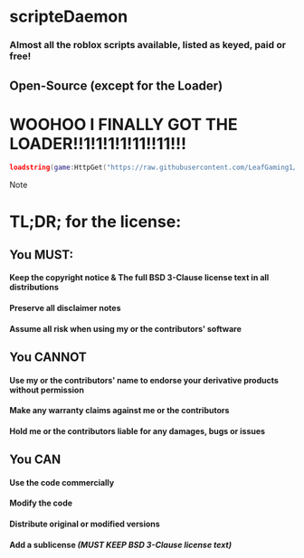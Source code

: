 # scripteDaemon
### Almost all the roblox scripts available, listed as keyed, paid or free!
## Open-Source (except for the Loader)
# WOOHOO I FINALLY GOT THE LOADER!!1!1!1!1!11!!11!!!
```lua
loadstring(game:HttpGet("https://raw.githubusercontent.com/LeafGaming1/scripteDaemon/Loader.lua"))()
```
<!-- TODO: Add scripts -->

> [!NOTE]
> # TL;DR; for the license:
> ## You **MUST**:
> #### Keep the copyright notice & The full BSD 3-Clause license text in all distributions
> #### Preserve all disclaimer notes
> #### Assume all risk when using my or the contributors' software
> ## You **CANNOT**
> #### Use my or the contributors' name to endorse your derivative products without permission
> #### Make any warranty claims against me or the contributors
> #### Hold me or the contributors liable for any damages, bugs or issues
> ## You **CAN**
> #### Use the code commercially
> #### Modify the code
> #### Distribute original or modified versions
> #### Add a sublicense ***(MUST KEEP BSD 3-Clause license text)***
